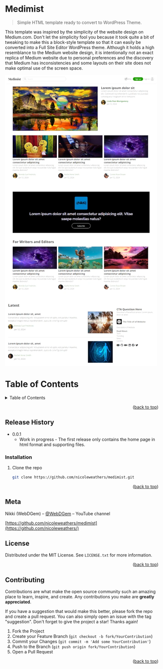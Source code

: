 <a id="readme-top"></a>

# Medimist
> Simple HTML template ready to convert to WordPress Theme.

This template was inspired by the simplicity of the website design on Medium.com. Don't let the simplicity fool you because it took quite a bit of tweaking to make this a block-style template so that it can easily be converted into a Full Site Editor WordPress theme. Although it holds a high resemblance to the Medium website design, it is intentionally not an exact replica of Medium website due to personal preferences and the discovery that Medium has inconsistencies and some layouts on their site does not make optimal use of the screen space.

![](demo.webp)


# Table of Contents
<!-- TABLE OF CONTENTS -->
<details>
  <summary>Table of Contents</summary>
  <ol>
    <li><a href="#release-history">Release History</a></li>
    <li><a href="#installation">Installation</a></li>
    <li><a href="#meta">Meta</a></li>
    <li><a href="#license">License</a></li>
    <li><a href="#contributing">Contributing</a></li>
  </ol>
</details>

<p align="right">(<a href="#readme-top">back to top</a>)</p>


## Release History

* 0.0.1
    * Work in progress - The first release only contains the home page in html format and supporting files.

### Installation

1. Clone the repo
   ```sh
   git clone https://github.com/nicoleweathers/medimist.git
   ```
<p align="right">(<a href="#readme-top">back to top</a>)</p>

## Meta

Nikki (WebDGem) – [@WebDGem](https://www.youtube.com/@webdgem) – YouTube channel

[https://github.com/nicoleweathers/medimist](https://github.com/nicoleweathers/)

## License

Distributed under the MIT License. See `LICENSE.txt` for more information.

<p align="right">(<a href="#readme-top">back to top</a>)</p>

## Contributing

Contributions are what make the open source community such an amazing place to learn, inspire, and create. Any contributions you make are **greatly appreciated**.

If you have a suggestion that would make this better, please fork the repo and create a pull request. You can also simply open an issue with the tag "suggestion".
Don't forget to give the project a star! Thanks again!

1. Fork the Project
2. Create your Feature Branch (`git checkout -b fork/YourContribution`)
3. Commit your Changes (`git commit -m 'Add some YourContribution'`)
4. Push to the Branch (`git push origin fork/YourContribution`)
5. Open a Pull Request

<p align="right">(<a href="#readme-top">back to top</a>)</p>
